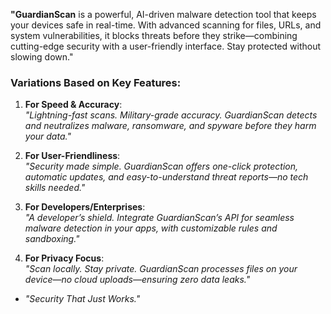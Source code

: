 
**"GuardianScan** is a powerful, AI-driven malware detection tool that keeps your devices safe in real-time. With advanced scanning for files, URLs, and system vulnerabilities, it blocks threats before they strike—combining cutting-edge security with a user-friendly interface. Stay protected without slowing down."  

### **Variations Based on Key Features:**  
1. **For Speed & Accuracy**:  
   *"Lightning-fast scans. Military-grade accuracy. GuardianScan detects and neutralizes malware, ransomware, and spyware before they harm your data."*  

2. **For User-Friendliness**:  
   *"Security made simple. GuardianScan offers one-click protection, automatic updates, and easy-to-understand threat reports—no tech skills needed."*  

3. **For Developers/Enterprises**:  
   *"A developer’s shield. Integrate GuardianScan’s API for seamless malware detection in your apps, with customizable rules and sandboxing."*  

4. **For Privacy Focus**:  
   *"Scan locally. Stay private. GuardianScan processes files on your device—no cloud uploads—ensuring zero data leaks."*
   
- *"Security That Just Works."*  
